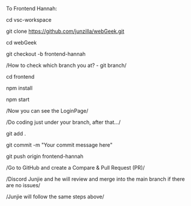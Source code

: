 To Frontend Hannah:

cd vsc-workspace

git clone https://github.com/junzilla/webGeek.git

cd webGeek

git checkout -b frontend-hannah

/How to check which branch you at? - git branch/

cd frontend

npm install

npm start

/Now you can see the LoginPage/

/Do coding just under your branch, after that.../

git add .

git commit -m "Your commit message here"

git push origin frontend-hannah

/Go to GitHub and create a Compare & Pull Request (PR)/

/Discord Junjie and he will review and merge into the main branch if there are no issues/

/Junjie will follow the same steps above/
